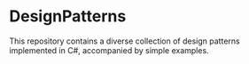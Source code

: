 # DesignPatterns
This repository contains a diverse collection of design patterns implemented in C#, accompanied by simple examples.
